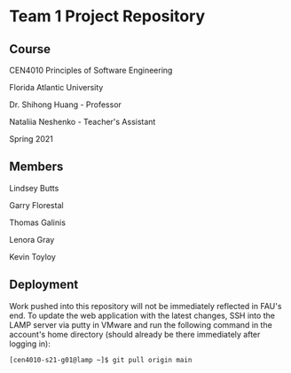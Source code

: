 # Team 1 Project Repository

## Course
CEN4010 Principles of Software Engineering

Florida Atlantic University

Dr. Shihong Huang - Professor

Nataliia Neshenko - Teacher's Assistant

Spring 2021


## Members
Lindsey Butts

Garry Florestal

Thomas Galinis

Lenora Gray

Kevin Toyloy


## Deployment
Work pushed into this repository will not be immediately reflected in FAU's end.
To update the web application with the latest changes, SSH into the LAMP server
via putty in VMware and run the following command in the account's home directory
(should already be there immediately after logging in):

```console
[cen4010-s21-g01@lamp ~]$ git pull origin main
```

